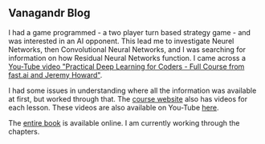 <!--
Hello and welcome to this blog. Edit the `index.md` file to change this content. All pages on the blog, including this one, use [Markdown](https://guides.github.com/features/mastering-markdown/). You can include images:
 your comment -->
<!-- 
![Image of fast.ai logo](images/logo.png)
 -->
## Vanagandr Blog

I had a game programmed - a two player turn based strategy game - and was interested in an AI opponent. This lead me to investigate Neurel Networks, then Convolutional Neural Networks, and I was searching for information on how Residual Neural Networks function. I came across a [You-Tube video "Practical Deep Learning for Coders - Full Course from fast.ai and Jeremy Howard"](https://www.youtube.com/watch?v=0oyCUWLL_fU&list=PLWKjhJtqVAblStefaz_YOVpDWqcRScc2s&index=7).

I had some issues in understanding where all the information was available at first, but worked through that. The [course website](https://course.fast.ai/) also has videos for each lesson. These videos are also available on You-Tube [here](https://www.youtube.com/watch?v=8SF_h3xF3cE&list=PLfYUBJiXbdtSvpQjSnJJ_PmDQB_VyT5iU).

The [entire book](https://github.com/fastai/fastbook) is available online. I am currently working through the chapters.
<!--  -->
<!-- 
And you can include links, like this [link to fast.ai](https://www.fast.ai). Posts will appear after this file. 
 -->
